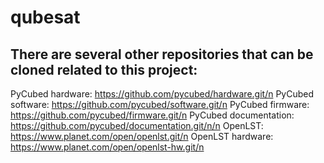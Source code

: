 # qubesat

## There are several other repositories that can be cloned related to this project:
PyCubed hardware: https://github.com/pycubed/hardware.git/n
PyCubed software: https://github.com/pycubed/software.git/n
PyCubed firmware: https://github.com/pycubed/firmware.git/n
PyCubed documentation: https://github.com/pycubed/documentation.git/n/n
OpenLST: https://www.planet.com/open/openlst.git/n
OpenLST hardware: https://www.planet.com/open/openlst-hw.git/n

